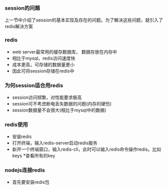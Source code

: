### session的问题
上一节中介绍了session的基本实现及存在的问题。为了解决这些问题，就引入了redis解决方案

### redis
- web server最常用的缓存数据库， 数据存放在内存中
- 相比于mysql，redis访问速度快
- 成本更高，可存储的数据量更小
- 因此可将session存储在redis中

### 为何session适合用redis
- session访问频繁，对性能要求极高
- session可不考虑断电丢失数据的问题(内存的硬伤)
- session数据量不会很大(相比于mysql中的数据)

### redis使用
- 安装redis
- 打开终端，输入redis-server启动redis服务
- 新开一个终端窗口，输入redis-cli，此时可以输入redis命令操作redis。比如keys *查看所有的key

### nodejs连接redis
- 首先要安装redis包
